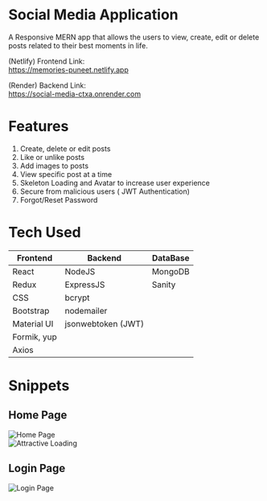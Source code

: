 # Social Media Application 
A Responsive MERN app that allows the users to view, create, edit or delete posts related to their best moments in life.

<!-- Deployed Links -->
(Netlify) Frontend Link:
<br/>
https://memories-puneet.netlify.app

(Render) Backend Link:
<br />
https://social-media-ctxa.onrender.com

<!--  Features -->
# Features
1. Create, delete or edit posts
2. Like or unlike posts 
3. Add images to posts
4. View specific post at a time
5. Skeleton Loading and Avatar to increase user experience
6. Secure from malicious users ( JWT Authentication)
7. Forgot/Reset Password 

<!-- Tech used -->
# Tech Used

| Frontend     | Backend             | DataBase              |
| ------------ | ------------------- | --------------------- |
| React        | NodeJS              | MongoDB               | 
| Redux        | ExpressJS           | Sanity                | 
| CSS          | bcrypt              |                       | 
| Bootstrap    | nodemailer          |                       | 
| Material UI  | jsonwebtoken (JWT)  |                       |
| Formik, yup  |                     |                       |
| Axios        |                     |                       |

<!-- Snippets -->
# Snippets
## Home Page
![Home Page](https://user-images.githubusercontent.com/55274410/205503915-2fed0d50-97bd-47cc-aac0-7719997414bc.png)
<br />
![Attractive Loading](https://user-images.githubusercontent.com/55274410/151668643-f706785c-2af5-45be-a0ad-403667dfa12c.png)

 
## Login Page
![Login Page](https://user-images.githubusercontent.com/55274410/151668111-358e429c-6240-4232-b8c3-31139940db81.png)
